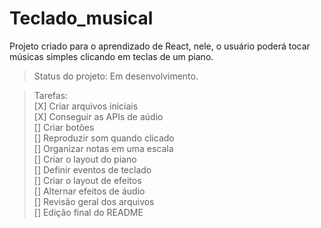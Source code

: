 # Teclado_musical

Projeto criado para o aprendizado de React, nele, o usuário poderá tocar músicas simples clicando em teclas de um piano.

>Status do projeto: Em desenvolvimento.

>Tarefas: <br>
[X] Criar arquivos iniciais <br>
[X] Conseguir as APIs de aúdio <br>
[] Criar botões <br>
[] Reproduzir som quando clicado <br>
[] Organizar notas em uma escala <br>
[] Criar o layout do piano <br>
[] Definir eventos de teclado <br>
[] Criar o layout de efeitos <br>
[] Alternar efeitos de áudio <br>
[] Revisão geral dos arquivos <br>
[] Edição final do README <br>
